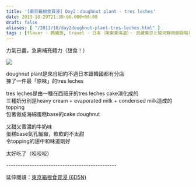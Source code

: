 ```yaml
---
title: '[東京箱根食買浸] Day2：doughnut plant - tres leches'
date: 2013-10-29T21:30:00.000+08:00
draft: false
aliases: [ "/2013/10/day2doughnut-plant-tres-leches.html" ]
tags : [flavor - 螞蟻族, travel - 日本（関東東海道）・ 武藏東京と駿河静岡御殿場と相模神奈川箱根]
---
```


力氣已盡，急需補充體力（甜食！）  

[![](https://1.bp.blogspot.com/-DctRNdyPRkw/XCRlxFdpF5I/AAAAAAAACJ8/X4vc5yDNOHwLM6sbzyxl06wE_QNRYH1GgCLcBGAs/s640/5.jpg)](https://1.bp.blogspot.com/-DctRNdyPRkw/XCRlxFdpF5I/AAAAAAAACJ8/X4vc5yDNOHwLM6sbzyxl06wE_QNRYH1GgCLcBGAs/s1600/5.jpg)

doughnut plant是來自紐約不過日本跟韓國都有分店  
揀了一件最「原味」的tres leches  
  
tres leches是由一種在西班牙的tres leches cake演化成的  
三種奶分別是heavy cream + evaporated milk + condensed milk造成的topping  
包著做成海綿蛋糕base的cake doughnut  
  
又甜又香濃的牛奶味  
蛋糕base氣孔細緻，軟軟的不太甜  
令topping的甜中和味道剛好  
  
  
  

太好吃了（咬咬咬）  
  
\-----------------------------------------------  
  
延伸閱讀：[東京箱根食買浸 (6D5N)](http://www.hidie.net/2013/11/6d5n.html)